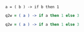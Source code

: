 <pre><code class="coffee">
a = ( b ) -> if b then 1
</code></pre>

```coffee
q2w = ( a ) -> if a then 1 else 3
```


```coffee extra info
q2w = ( a ) -> if a then 1 else 3
```

